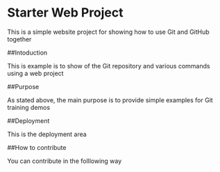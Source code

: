 # Starter Web Project

This is a simple website project for showing how to use Git and GitHub together

##Intoduction

This is example is to show of the Git repository and various commands
using a web project

##Purpose

As stated above, the main purpose is to provide simple examples for Git training demos

##Deployment

This is the deployment area

##How to contribute

You can contribute in the folllowing way
